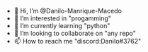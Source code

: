 - 👋 Hi, I’m @Danilo-Manrique-Macedo
- 👀 I’m interested in "progamming"
- 🌱 I’m currently learning "python"
- 💞️ I’m looking to collaborate on "any repo"
- 📫 How to reach me "discord:DaniIo#3762"

<!---
Danilo-Manrique-Macedo/Danilo-Manrique-Macedo is a ✨ special ✨ repository because its `README.md` (this file) appears on your GitHub profile.
You can click the Preview link to take a look at your changes.
--->

